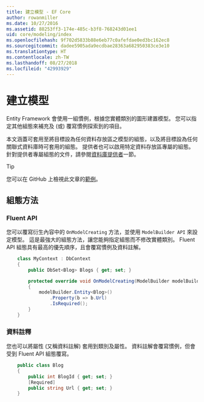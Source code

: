 ```yaml
---
title: 建立模型 - EF Core
author: rowanmiller
ms.date: 10/27/2016
ms.assetid: 88253ff3-174e-485c-b3f8-768243d01ee1
uid: core/modeling/index
ms.openlocfilehash: 9f702d5833b88e6eb77c0afefdae0ed3bc162ec8
ms.sourcegitcommit: dadee5905ada9ecdbae28363a682950383ce3e10
ms.translationtype: HT
ms.contentlocale: zh-TW
ms.lasthandoff: 08/27/2018
ms.locfileid: "42993929"
---
```

# <a name="creating-a-model"></a>建立模型

Entity Framework 會使用一組慣例，根據您實體類別的圖形建置模型。 您可以指定其他組態來補充及 (或) 覆寫慣例探索到的項目。

本文涵蓋可套用至將目標設為任何資料存放區之模型的組態，以及將目標設為任何關聯式資料庫時可套用的組態。 提供者也可以啟用特定資料存放區專屬的組態。 針對提供者專屬組態的文件，請參閱[資料庫提供者](../providers/index.md)一節。

> [!TIP]  
> 您可以在 GitHub 上檢視此文章的[範例](https://github.com/aspnet/EntityFramework.Docs/tree/master/samples)。

## <a name="methods-of-configuration"></a>組態方法

### <a name="fluent-api"></a>Fluent API

您可以覆寫衍生內容中的 `OnModelCreating` 方法，並使用 `ModelBuilder API` 來設定模型。 這是最強大的組態方法，讓您能夠指定組態而不修改實體類別。 Fluent API 組態具有最高的優先順序，且會覆寫慣例及資料註解。

<!-- [!code-csharp[Main](samples/core/Modeling/FluentAPI/Samples/Required.cs?range=5-15&highlight=5-10)] -->

``` csharp
    class MyContext : DbContext
    {
        public DbSet<Blog> Blogs { get; set; }

        protected override void OnModelCreating(ModelBuilder modelBuilder)
        {
            modelBuilder.Entity<Blog>()
                .Property(b => b.Url)
                .IsRequired();
        }
    }
```

### <a name="data-annotations"></a>資料註釋

您也可以將屬性 (又稱資料註解) 套用到類別及屬性。 資料註解會覆寫慣例，但會受到 Fluent API 組態覆寫。

<!-- [!code-csharp[Main](samples/core/Modeling/DataAnnotations/Samples/Required.cs?range=11-16&highlight=4)] -->
``` csharp
    public class Blog
    {
        public int BlogId { get; set; }
        [Required]
        public string Url { get; set; }
    }
```
